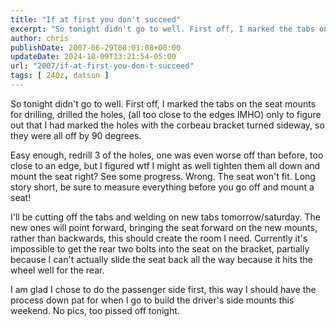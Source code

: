 ```yaml
---
title: "If at first you don't succeed"
excerpt: "So tonight didn't go to well. First off, I marked the tabs on the seat mounts for drilling"
author: chris
publishDate: 2007-06-29T08:01:08+00:00
updateDate: 2024-10-09T13:21:54-05:00
url: "2007/if-at-first-you-don-t-succeed"
tags: [ 240z, datsun ]
---
```


So tonight didn't go to well. First off, I marked the tabs on the seat mounts for drilling, drilled the holes, (all too close to the edges IMHO) only to figure out that I had marked the holes with the corbeau bracket turned sideway, so they were all off by 90 degrees.

Easy enough, redrill 3 of the holes, one was even worse off than before, too close to an edge, but I figured wtf I might as well tighten them all down and mount the seat right? See some progress. Wrong. The seat won't fit. Long story short, be sure to measure everything before you go off and mount a seat!

I'll be cutting off the tabs and welding on new tabs tomorrow/saturday. The new ones will point forward, bringing the seat forward on the new mounts, rather than backwards, this should create the room I need. Currently it's impossible to get the rear two bolts into the seat on the bracket, partially because I can't actually slide the seat back all the way because it hits the wheel well for the rear.

I am glad I chose to do the passenger side first, this way I should have the process down pat for when I go to build the driver's side mounts this weekend. No pics, too pissed off tonight.

